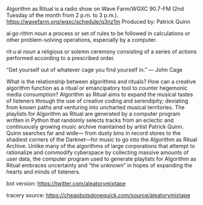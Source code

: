 Algorithm as Ritual is a radio show on Wave Farm/WGXC 90.7-FM (2nd Tuesday of the month from 2 p.m. to 3 p.m.).<br>
https://wavefarm.org/wgxc/schedule/q3nz1m
Produced by: Patrick Quinn<br>

al·go·rithm
<i>noun</i>
a process or set of rules to be followed in calculations or other problem-solving operations, especially by a computer.

rit·u·al
<i>noun</i>
a religious or solemn ceremony consisting of a series of actions performed according to a prescribed order.

“Get yourself out of whatever cage you find yourself in.” ― John Cage

What is the relationship between algorithms and rituals? How can a creative algorithm function as a ritual or emancipatory tool to counter hegemonic media consumption? Algorithm as Ritual aims to expand the musical tastes of listeners through the use of creative coding and serendipity; deviating from known paths and venturing into uncharted musical territories. The playlists for Algorithm as Ritual are generated by a computer program written in Python that randomly selects tracks from an eclectic and continuously growing music archive maintained by artist Patrick Quinn. Quinn searches far and wide— from dusty bins in record stores to the shadiest corners of the Darknet—for music to go into the Algorithm as Ritual Archive. Unlike many of the algorithms of large corporations that attempt to rationalize and commodify cyberspace by collecting massive amounts of user data, the computer program used to generate playlists for Algorithm as Ritual embraces uncertainty and “the unknown” in hopes of expanding the hearts and minds of listeners. 

bot version: https://twitter.com/aleatorymixtape

tracery source: https://cheapbotsdonequick.com/source/aleatorymixtape

